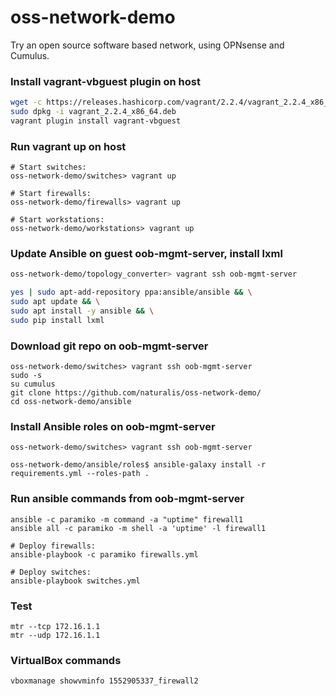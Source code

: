 # oss-network-demo

Try an open source software based network, using OPNsense and Cumulus.


### Install vagrant-vbguest plugin on host
```bash
wget -c https://releases.hashicorp.com/vagrant/2.2.4/vagrant_2.2.4_x86_64.deb
sudo dpkg -i vagrant_2.2.4_x86_64.deb
vagrant plugin install vagrant-vbguest
```

### Run vagrant up on host
   
    # Start switches:
    oss-network-demo/switches> vagrant up

    # Start firewalls:
    oss-network-demo/firewalls> vagrant up

    # Start workstations:
    oss-network-demo/workstations> vagrant up


### Update Ansible on guest oob-mgmt-server, install lxml
```bash
oss-network-demo/topology_converter> vagrant ssh oob-mgmt-server

yes | sudo apt-add-repository ppa:ansible/ansible && \
sudo apt update && \
sudo apt install -y ansible && \
sudo pip install lxml
```

### Download git repo on oob-mgmt-server
    oss-network-demo/switches> vagrant ssh oob-mgmt-server
    sudo -s
    su cumulus
    git clone https://github.com/naturalis/oss-network-demo/
    cd oss-network-demo/ansible


### Install Ansible roles on oob-mgmt-server
    oss-network-demo/switches> vagrant ssh oob-mgmt-server
    
    oss-network-demo/ansible/roles$ ansible-galaxy install -r requirements.yml --roles-path .


### Run ansible commands from oob-mgmt-server
    ansible -c paramiko -m command -a "uptime" firewall1
    ansible all -c paramiko -m shell -a 'uptime' -l firewall1

    # Deploy firewalls:
    ansible-playbook -c paramiko firewalls.yml

    # Deploy switches:
    ansible-playbook switches.yml


### Test
    mtr --tcp 172.16.1.1
    mtr --udp 172.16.1.1

### VirtualBox commands
    vboxmanage showvminfo 1552905337_firewall2
